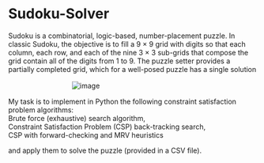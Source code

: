 # Sudoku-Solver
Sudoku is a combinatorial, logic-based, number-placement puzzle. In classic Sudoku, the objective is to fill a 9 × 9 grid with digits so that each column, each row, and each of the nine 3 × 3 sub-grids that compose the grid contain all of the digits from 1 to 9. The puzzle setter provides a partially completed grid, which for a well-posed puzzle has a single solution 
 
ㅤㅤㅤㅤㅤㅤㅤㅤㅤㅤ![image](https://github.com/Juhyunn0/Sudoku-Solver/assets/133834440/3969077a-f92c-45a2-8a01-f40991ff3c7a)

My task is to implement in Python the following constraint satisfaction problem algorithms:  
Brute force (exhaustive) search algorithm, <br>
Constraint Satisfaction Problem (CSP) back-tracking search, <br>
CSP with forward-checking and MRV heuristics <br>

and apply them to solve the puzzle (provided in a CSV file).

